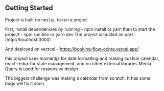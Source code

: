 ## Getting Started

Project is built on next js, to run a project

first, install dependencies by running - npm install or yarn
then to start the project - npm run dev or yarn dev
The project is hosted on port (http://localhost:3000)


And deployed on verzcel - https://booking-flow-ochre.vercel.app/


this project uses momentjs for date formatting and making custom calendar, react-redux for state management, and no other external libraries
Media Query is used for responsive design

The biggest challenge was making a calendar from scratch. It has some bugs will fix it soon
